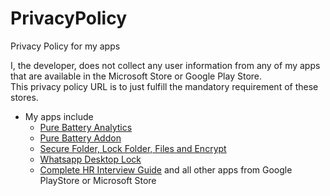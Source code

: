 # PrivacyPolicy
Privacy Policy for my apps

I, the developer, does not collect any user information from any of my apps that are available in the Microsoft Store or Google Play Store.  
This privacy policy URL is to just fulfill the mandatory requirement of these stores. 

* My apps include  
  * [Pure Battery Analytics](https://www.microsoft.com/en-us/p/pure-battery-analytics/9nblggh4x4k3?activetab=pivot:overviewtab)
  * [Pure Battery Addon](https://www.microsoft.com/en-us/p/pure-battery-analytics/9N3HDTNCF6Z8)
  * [Secure Folder, Lock Folder, Files and Encrypt](https://www.microsoft.com/en-us/p/pure-battery-analytics/9MVD647DWGM8)
  * [Whatsapp Desktop Lock](https://www.microsoft.com/store/apps/9PF05CLSMD8K) 
  * [Complete HR Interview Guide](https://play.google.com/store/apps/details?id=medha.completehrinterviewguide) and all other apps from Google PlayStore or Microsoft Store

